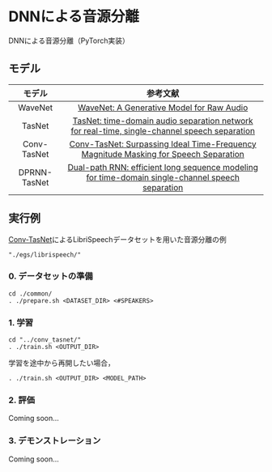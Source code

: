 # DNNによる音源分離
DNNによる音源分離（PyTorch実装）

## モデル
| モデル | 参考文献 |
| :---: | :---: |
| WaveNet | [WaveNet: A Generative Model for Raw Audio](https://arxiv.org/abs/1609.03499) |
| TasNet | [TasNet: time-domain audio separation network for real-time, single-channel speech separation](https://arxiv.org/abs/1711.00541) |
| Conv-TasNet | [Conv-TasNet: Surpassing Ideal Time-Frequency Magnitude Masking for Speech Separation](https://arxiv.org/abs/1809.07454) |
| DPRNN-TasNet | [Dual-path RNN: efficient long sequence modeling for time-domain single-channel speech separation](https://arxiv.org/abs/1910.06379) |

## 実行例
[Conv-TasNet](https://arxiv.org/abs/1809.07454)によるLibriSpeechデータセットを用いた音源分離の例
```
"./egs/librispeech/"
```

### 0. データセットの準備
```
cd ./common/
. ./prepare.sh <DATASET_DIR> <#SPEAKERS>
```

### 1. 学習
```
cd "../conv_tasnet/"
. ./train.sh <OUTPUT_DIR>
```

学習を途中から再開したい場合，
```
. ./train.sh <OUTPUT_DIR> <MODEL_PATH>
```

### 2. 評価
Coming soon...

### 3. デモンストレーション
Coming soon...
